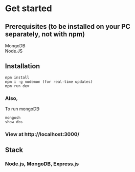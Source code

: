 # Get started

## Prerequisites (to be installed on your PC separately, not with npm)
MongoDB  
Node.JS

## Installation
```
npm install
npm i -g nodemon (for real-time updates)
npm run dev
```
### Also,
To run mongoDB:
```
mongosh
show dbs
```
### View at http://localhost:3000/

## Stack
### Node.js, MongoDB, Express.js
